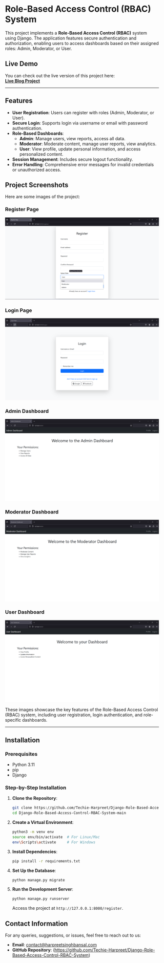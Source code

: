 # Role-Based Access Control (RBAC) System

This project implements a **Role-Based Access Control (RBAC)** system using Django. The application features secure authentication and authorization, enabling users to access dashboards based on their assigned roles: Admin, Moderator, or User.
## Live Demo

You can check out the live version of this project here:  
[**Live Blog Project**](https://a-code.harpreetsinghbansal.com/)

---

## **Features**

- **User Registration**: Users can register with roles (Admin, Moderator, or User).
- **Secure Login**: Supports login via username or email with password authentication.
- **Role-Based Dashboards**:
  - **Admin**: Manage users, view reports, access all data.
  - **Moderator**: Moderate content, manage user reports, view analytics.
  - **User**: View profile, update personal information, and access personalized content.
- **Session Management**: Includes secure logout functionality.
- **Error Handling**: Comprehensive error messages for invalid credentials or unauthorized access.

## Project Screenshots

Here are some images of the project:

### Register Page
![Register Page](https://raw.githubusercontent.com/Techie-Harpreet/Django-Role-Based-Access-Control-RBAC-System/refs/heads/main/Images/register-page.png)

### Login Page
![ Login Page](https://raw.githubusercontent.com/Techie-Harpreet/Django-Role-Based-Access-Control-RBAC-System/refs/heads/main/Images/login-page.png)

### Admin Dashboard
![Admin Panel](https://raw.githubusercontent.com/Techie-Harpreet/Django-Role-Based-Access-Control-RBAC-System/refs/heads/main/Images/admin-dashboard.png)

### Moderator Dashboard
![Moderator Panel](https://raw.githubusercontent.com/Techie-Harpreet/Django-Role-Based-Access-Control-RBAC-System/refs/heads/main/Images/moderator-dashboard.png)

### User Dashboard
![User Panel](https://raw.githubusercontent.com/Techie-Harpreet/Django-Role-Based-Access-Control-RBAC-System/refs/heads/main/Images/user-dashboard.png)

These images showcase the key features of the Role-Based Access Control (RBAC) system, including user registration, login authentication, and role-specific dashboards.

---

## Installation

### Prerequisites

- Python 3.11
- pip
- Django

### Step-by-Step Installation

1. **Clone the Repository**:
    ```bash
    git clone https://github.com/Techie-Harpreet/Django-Role-Based-Access-Control-RBAC-System.git
    cd Django-Role-Based-Access-Control-RBAC-System-main
    ```

2. **Create a Virtual Environment**:
    ```bash
    python3 -m venv env
    source env/bin/activate  # For Linux/Mac
    env\Scripts\activate     # For Windows
    ```

3. **Install Dependencies**:
    ```bash
    pip install -r requirements.txt
    ```

4. **Set Up the Database**:
    ```bash
    python manage.py migrate
    ```

5. **Run the Development Server**:
    ```bash
    python manage.py runserver
    ```
    Access the project at `http://127.0.0.1:8000/register`.

## Contact Information

For any queries, suggestions, or issues, feel free to reach out to us:

- **Email**: contact@harpreetsinghbansal.com
- **GitHub Repository**: (https://github.com/Techie-Harpreet/Django-Role-Based-Access-Control-RBAC-System)
